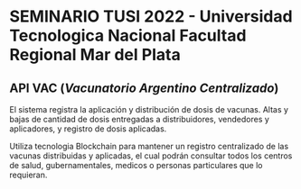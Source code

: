# SEMINARIO TUSI 2022 - Universidad Tecnologica Nacional Facultad Regional Mar del Plata

## **API VAC** (*Vacunatorio Argentino Centralizado*)

El sistema registra la aplicación y distribución de dosis de vacunas. 
Altas y bajas de cantidad de dosis entregadas a distribuidores, vendedores y aplicadores, y registro de dosis aplicadas.

Utiliza tecnologia Blockchain para mantener un registro centralizado de las vacunas distribuidas y aplicadas, el cual podrán consultar todos los centros de salud, gubernamentales, medicos o personas particulares que lo requieran.